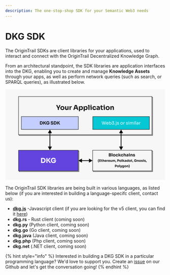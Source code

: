 ```yaml
---
description: The one-stop-shop SDK for your Semantic Web3 needs
---
```


# DKG SDK

The OriginTrail SDKs are client libraries for your applications, used to interact and connect with the OriginTrail Decentralized Knowledge Graph.

From an architectural standpoint, the SDK libraries are application interfaces into the DKG, enabling you to create and manage **Knowledge Assets** through your apps, as well as perform network queries (such as search, or SPARQL queries), as illustrated below.&#x20;

<div align="left">

<img src="../../.gitbook/assets/image (7) (1).png" alt="The interplay between your app, DKG and blockchains">

</div>



The OriginTrail SDK libraries are being built in various languages, as listed below (if you are interested in building a language-specifc client, contact us):

* [**dkg.js**](dkg-v6-js-client.md) -Javascript client (if you are looking for the v5 client, you can find it [here](https://github.com/OriginTrail/dkg-client))
* **dkg.rs** - Rust client (coming soon)
* **dkg.py** (Python client, coming soon)
* **dkg.go** (Go client, coming soon)
* **dkg.java** (Java client, coming soon)
* **dkg.php** (Php client, coming soon)
* **dkg.net** (.NET client, coming soon)

{% hint style="info" %}
Interested in building a DKG SDK in a particular programming language? We'd love to support you. Create an [issue](https://github.com/OriginTrail/ot-node/issues) on our Github and let's get the conversation going!
{% endhint %}
